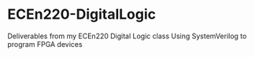 # ECEn220-DigitalLogic
Deliverables from my ECEn220 Digital Logic class Using SystemVerilog to program FPGA devices
